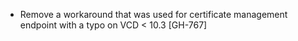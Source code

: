 * Remove a workaround that was used for certificate management endpoint with a typo on VCD < 10.3 [GH-767]
